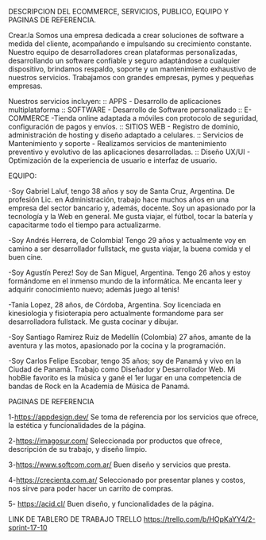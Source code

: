 DESCRIPCION DEL ECOMMERCE, SERVICIOS, PUBLICO, EQUIPO Y PAGINAS DE REFERENCIA.

Crear.la
Somos una empresa dedicada a crear soluciones de software a medida del cliente, acompañando e impulsando su crecimiento constante. Nuestro equipo de desarrolladores
 crean plataformas personalizadas, desarrollando un software confiable y seguro adaptándose a cualquier dispositivo, brindamos respaldo, soporte y un mantenimiento exhaustivo de nuestros servicios.
Trabajamos con grandes empresas, pymes y pequeñas empresas.

Nuestros servicios incluyen:
::	APPS - Desarrollo de aplicaciones multiplataforma
::	SOFTWARE - Desarrollo de Software personalizado
::	E-COMMERCE -Tienda online adaptada a móviles con protocolo de seguridad, configuración de pagos y envíos.
::	SITIOS WEB - Registro de dominio, administración de hosting y diseño adaptado a celulares.
::	Servicios de Mantenimiento y soporte - Realizamos servicios de mantenimiento preventivo y evolutivo de las aplicaciones desarrolladas.
::	Diseño UX/UI - Optimización de la experiencia de usuario e interfaz de usuario.

EQUIPO:

-Soy Gabriel Laluf, tengo 38 años y soy de Santa Cruz, Argentina. De profesión Lic. en Administración, trabajo hace muchos años en una empresa del sector bancario y, además, docente. Soy un apasionado por la tecnología y la Web en general. Me gusta viajar, el fútbol, tocar la batería y capacitarme todo el tiempo para actualizarme.

-Soy Andrés Herrera, de Colombia! Tengo 29 años y actualmente voy en camino a ser desarrollador fullstack, me gusta viajar, la buena comida y el buen cine.

-Soy Agustín Perez! Soy de San Miguel, Argentina. Tengo 26 años y estoy formándome en el inmenso mundo de la informática. Me encanta leer y adquirir conocimiento nuevo; además juego al tenis!

-Tania Lopez, 28 años, de Córdoba, Argentina. Soy licenciada en kinesiologia y fisioterapia pero actualmente formandome para ser desarrolladora fullstack. Me gusta cocinar y dibujar.

-Soy Santiago Ramirez Ruiz de Medellín (Colombia) 27 años, amante de la aventura y las motos, apasionado por la cocina y la programación.

-Soy Carlos Felipe Escobar, tengo 35 años; soy de Panamá y vivo en la Ciudad de Panamá.
Trabajo como Diseñador y Desarrollador Web. Mi hobBie favorito es la música y gané el 1er lugar en una competencia de bandas de Rock en la Academia de Música de Panamá.



PAGINAS DE REFERENCIA

1-https://appdesign.dev/
Se toma de referencia por los servicios que ofrece, la estética y funcionalidades de la página.

2-https://imagosur.com/
Seleccionada por productos que ofrece, descripción de su trabajo, y diseño limpio.

3-https://www.softcom.com.ar/
Buen diseño y servicios que presta.

4-https://crecienta.com.ar/
Seleccionado por presentar planes y costos, nos sirve para poder hacer un carrito de compras.

5- https://acid.cl/
Buen diseño, y funcionalidades de la página.



LINK DE TABLERO DE TRABAJO TRELLO
https://trello.com/b/HOpKaYY4/2-sprint-17-10